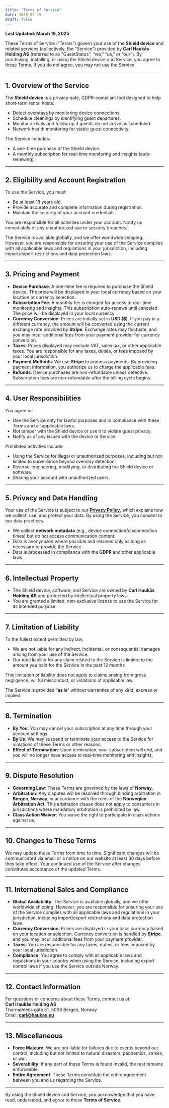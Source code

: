 ```yaml
---
title: "Terms of Service"
date: 2025-03-19
draft: false
---
```


**Last Updated: March 19, 2025**  

These Terms of Service (“Terms”) govern your use of the **Shield device** and related services (collectively, the “Service”) provided by **Carl Haukås Holding AS** (referred to as "GuestStatus", “we,” “us,” or “our”). By purchasing, installing, or using the Shield device and Service, you agree to these Terms. If you do not agree, you may not use the Service.  

---

## 1. Overview of the Service  
The **Shield device** is a privacy-safe, GDPR-compliant tool designed to help short-term rental hosts:  
- Detect overstays by monitoring device connections.  
- Schedule cleanings by identifying guest departures.  
- Monitor arrivals and follow up if guests do not arrive as scheduled.  
- Network health monitoring for stable guest connectivity.

The Service includes:  
- A one-time purchase of the Shield device.  
- A monthly subscription for real-time monitoring and insights (auto-renewing).  

---

## 2. Eligibility and Account Registration  
To use the Service, you must:  
- Be at least 18 years old.  
- Provide accurate and complete information during registration.  
- Maintain the security of your account credentials.  

You are responsible for all activities under your account. Notify us immediately of any unauthorized use or security breaches.  

The Service is available globally, and we offer worldwide shipping. However, you are responsible for ensuring your use of the Service complies with all applicable laws and regulations in your jurisdiction, including import/export restrictions and data protection laws.  

---

## 3. Pricing and Payment  
- **Device Purchase**: A one-time fee is required to purchase the Shield device. The price will be displayed in your local currency based on your location or currency selection.  
- **Subscription Fee**: A monthly fee is charged for access to real-time monitoring and insights. This subscription auto-renews until canceled. The price will be displayed in your local currency.  
- **Currency Conversion**: Prices are initially set in **USD ($)**. If you pay in a different currency, the amount will be converted using the current exchange rate provided by **Stripe**. Exchange rates may fluctuate, and you may incur additional fees from your payment provider for currency conversion.  
- **Taxes**: Prices displayed may exclude VAT, sales tax, or other applicable taxes. You are responsible for any taxes, duties, or fees imposed by your local jurisdiction.  
- **Payment Methods**: We use **Stripe** to process payments. By providing payment information, you authorize us to charge the applicable fees.  
- **Refunds**: Device purchases are non-refundable unless defective. Subscription fees are non-refundable after the billing cycle begins.  

---

## 4. User Responsibilities  
You agree to:  
- Use the Service only for lawful purposes and in compliance with these Terms and all applicable laws.  
- Not tamper with the Shield device or use it to violate guest privacy.  
- Notify us of any issues with the device or Service.  

Prohibited activities include:  
- Using the Service for illegal or unauthorized purposes, including but not limited to surveillance beyond overstay detection.  
- Reverse-engineering, modifying, or distributing the Shield device or software.  
- Sharing your account with unauthorized users.  

---

## 5. Privacy and Data Handling  
Your use of the Service is subject to our [**Privacy Policy**](/privacy-policy/), which explains how we collect, use, and protect your data. By using the Service, you consent to our data practices.  

- We collect **network metadata** (e.g., device connection/disconnection times) but do not access communication content.  
- Data is anonymized where possible and retained only as long as necessary to provide the Service.  
- Data is processed in compliance with the **GDPR** and other applicable laws.  

---

## 6. Intellectual Property  
- The Shield device, software, and Service are owned by **Carl Haukås Holding AS** and protected by intellectual property laws.  
- You are granted a limited, non-exclusive license to use the Service for its intended purpose.  

---

## 7. Limitation of Liability  
To the fullest extent permitted by law:  
- We are not liable for any indirect, incidental, or consequential damages arising from your use of the Service.  
- Our total liability for any claim related to the Service is limited to the amount you paid for the Service in the past 12 months.  

This limitation of liability does not apply to claims arising from gross negligence, willful misconduct, or violations of applicable law.  

The Service is provided “**as is**” without warranties of any kind, express or implied.  

---

## 8. Termination  
- **By You**: You may cancel your subscription at any time through your account settings.  
- **By Us**: We may suspend or terminate your access to the Service for violations of these Terms or other reasons.  
- **Effect of Termination**: Upon termination, your subscription will end, and you will no longer have access to real-time monitoring and insights.  

---

## 9. Dispute Resolution  
- **Governing Law**: These Terms are governed by the laws of **Norway**.  
- **Arbitration**: Any disputes will be resolved through binding arbitration in **Bergen, Norway**, in accordance with the rules of the **Norwegian Arbitration Act**. This arbitration clause does not apply to consumers in jurisdictions where mandatory arbitration is prohibited by law.  
- **Class Action Waiver**: You waive the right to participate in class actions against us.  

---

## 10. Changes to These Terms  
We may update these Terms from time to time. Significant changes will be communicated via email or a notice on our website at least 30 days before they take effect. Your continued use of the Service after changes constitutes acceptance of the updated Terms.  

---

## 11. International Sales and Compliance  
- **Global Availability**: The Service is available globally, and we offer worldwide shipping. However, you are responsible for ensuring your use of the Service complies with all applicable laws and regulations in your jurisdiction, including import/export restrictions and data protection laws.  
- **Currency Conversion**: Prices are displayed in your local currency based on your location or selection. Currency conversion is handled by **Stripe**, and you may incur additional fees from your payment provider.  
- **Taxes**: You are responsible for any taxes, duties, or fees imposed by your local jurisdiction.  
- **Compliance**: You agree to comply with all applicable laws and regulations in your country when using the Service, including export control laws if you use the Service outside Norway.  

---

## 12. Contact Information  
For questions or concerns about these Terms, contact us at:  
**Carl Haukås Holding AS**  
Thormøhlens gate 51, 5006 Bergen, Norway  
Email: **carl@haukas.eu**  

---

## 13. Miscellaneous  
- **Force Majeure**: We are not liable for failures due to events beyond our control, including but not limited to natural disasters, pandemics, strikes, or war.  
- **Severability**: If any part of these Terms is found invalid, the rest remains enforceable.  
- **Entire Agreement**: These Terms constitute the entire agreement between you and us regarding the Service.  

---

By using the Shield device and Service, you acknowledge that you have read, understood, and agree to these **Terms of Service**.  